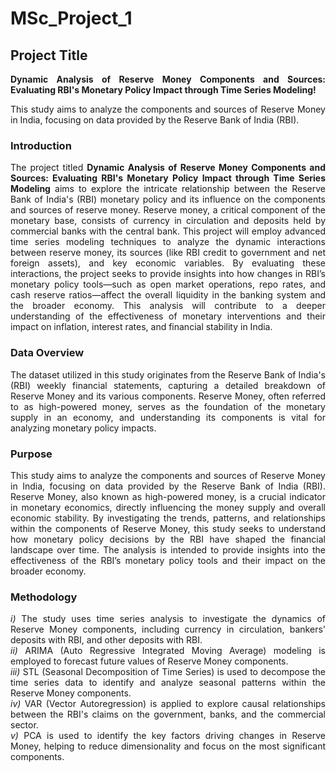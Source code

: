 # MSc_Project_1
## Project Title 
<div align="justify">
  
**Dynamic Analysis of Reserve Money Components and Sources: Evaluating RBI's Monetary Policy Impact through Time Series Modeling!** <br>

This study aims to analyze the components and sources of Reserve Money in India, focusing on data provided by the Reserve Bank of India (RBI).

</div>

### Introduction

<div align="justify">
  
  The project titled **Dynamic Analysis of Reserve Money Components and Sources: Evaluating RBI's Monetary Policy Impact through Time Series Modeling** aims to explore the intricate relationship between the Reserve Bank of India's (RBI) monetary policy and its influence on the components and sources of reserve money. Reserve money, a critical component of the monetary base, consists of currency in circulation and deposits held by commercial banks with the central bank. This project will employ advanced time series modeling techniques to analyze the dynamic interactions between reserve money, its sources (like RBI credit to government and net foreign assets), and key economic variables. By evaluating these interactions, the project seeks to provide insights into how changes in RBI’s monetary policy tools—such as open market operations, repo rates, and cash reserve ratios—affect the overall liquidity in the banking system and the broader economy. This analysis will contribute to a deeper understanding of the effectiveness of monetary interventions and their impact on inflation, interest rates, and financial stability in India.
  
</div>

### Data Overview

<div align="justify">
  
  The dataset utilized in this study originates from the Reserve Bank of India's (RBI) weekly financial statements, capturing a detailed breakdown of Reserve Money and its various components. Reserve Money, often referred to as high-powered money, serves as the foundation of the monetary supply in an economy, and understanding its components is vital for analyzing monetary policy impacts.

</div>

### Purpose

<div align="justify">
  
  This study aims to analyze the components and sources of Reserve Money in India, focusing on data provided by the Reserve Bank of India (RBI). Reserve Money, also known as high-powered money, is a crucial indicator in monetary economics, directly influencing the money supply and overall economic stability. By investigating the trends, patterns, and relationships within the components of Reserve Money, this study seeks to understand how monetary policy decisions by the RBI have shaped the financial landscape over time. The analysis is intended to provide insights into the effectiveness of the RBI’s monetary policy tools and their impact on the broader economy.

</div>

### Methodology

<div align="justify">
  
  *i)* The study uses time series analysis to investigate the dynamics of Reserve Money components, including currency in circulation, bankers' deposits with RBI, and other deposits with RBI.<br>
  *ii)* ARIMA (Auto Regressive Integrated Moving Average) modeling is employed to forecast future values of Reserve Money components.<br>
  *iii)* STL (Seasonal Decomposition of Time Series) is used to decompose the time series data to identify and analyze seasonal patterns within the Reserve Money components.<br>
  *iv)* VAR (Vector Autoregression) is applied to explore causal relationships between the RBI's claims on the government, banks, and the commercial sector.<br>
  *v)* PCA is used to identify the key factors driving changes in Reserve Money, helping to reduce dimensionality and focus on the most significant components.

</div>
